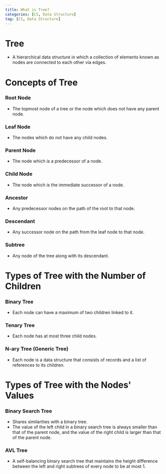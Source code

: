 ```yaml
---
title: What is Tree?
categories: [CS, Data Structure]
tag: [CS, Data Structure]
---
```


# Tree
- A hierarchical data structure in which a collection of elements known as nodes are connected to each other via edges.

# Concepts of Tree

### Root Node
- The topmost node of a tree or the node which does not have any parent node.

### Leaf Node
- The nodes which do not have any child nodes.

### Parent Node
- The node which is a predecessor of a node.

### Child Node
- The node which is the immediate successor of a node.

### Ancestor
- Any predecessor nodes on the path of the root to that node.

### Descendant
- Any successor node on the path from the leaf node to that node.

### Subtree
- Any node of the tree along with its descendant.

# Types of Tree with the Number of Children

### Binary Tree
- Each node can have a maximum of two children linked to it.

### Tenary Tree
- Each node has at most three child nodes.

### N-ary Tree (Generic Tree)
- Each node is a data structure that consists of records and a list of references to its children.
 
# Types of Tree with the Nodes' Values

### Binary Search Tree
- Shares similarities with a binary tree.
- The value of the left child in a binary search tree is always smaller than that of the parent node, and the value of the right child is larger than that of the parent node.

### AVL Tree
- A self-balancing binary search tree that maintains the height difference between the left and right subtrees of every node to be at most 1.
